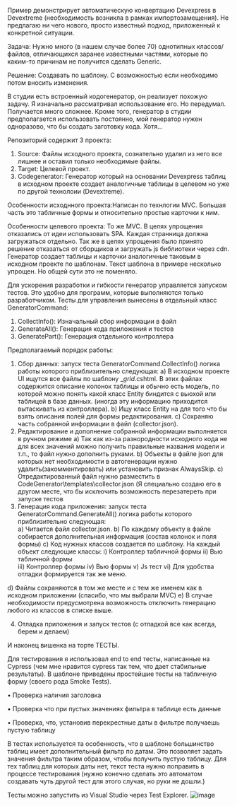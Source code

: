 
Пример демонстрирует автоматическую конвертацию Devexpress в Devextreme (необходимость возникла в рамках импортозамещения).
Не предлагаю ни чего нового, просто известный подход, приложенный к конкретной ситуации. 

Задача: Нужно много (в нашем случае более 70) однотипных классов/файлов, отличающихся заранее известными частями, которые по каким-то причинам не получится сделать Generic. 
 
Решение: Создавать по шаблону. С возможностью если необходимо потом вносить изменения. 
 
В студии есть встроенный кодогенератор, он реализует похожую задачу. Я изначально рассматривал использование его. Но передумал. Получается много сложнее.  Кроме того, генератор в студии предполагается использовать постоянно, мой генератор нужен одноразово, что бы создать заготовку кода. Хотя... 

 Репозиторий содержит 3 проекта:

 1) Source: Файлы исходного проекта, сознательно удалил из него все лишнее и оставил только необходимые файлы.
 2) Target: Целевой проект.
 3) Codegenerator: Генератор который на основании Devexpress таблиц в исходном проекте создает аналогичные таблицы в целевом но уже по другой технолоии (Devextreme).
    
Особенности исходнного проекта:Написан по технлогии MVC. Большая часть это табличные формы и относительно простые карточки к ним. 

Особенности целевого проекта:
То же  MVC. В целях упрощения отказались от идеи использовать SPA. Каждая странница должна загружаться отдельно. Так же в целях упрощения было принято решение отказаться от сборщиков и загружать js библиотеки через cdn.
Генератор создает таблицы и карточки аналогичные таковым в исходном проекте по шаблонам. Текст шаблона в примере несколько упрощен. Но общей сути это не поменяло.
 
Для ускорения разработки и гибкости генератор управляется запуском тестов. Это удобно для программ, которые выполняются только разработчиком. 
 Тесты для управления вынесены в отдельный класс GeneratorCommand:
1)	CollectInfo(): Изначальный сбор информации в файл
2)	GenerateAll(): Генерация кода приложения и тестов
3)	GeneratePart(): Генерация отдельного контроллера

Предполагаемый порядок работы:
1)	Сбор данных: запуск теста GeneratorCommand.CollectInfo() логика работы которого приблизительно следующая: 
a)	 В исходном проекте UI ищутся все файлы по шаблону _*grid*.cshtml. В этих файлах содержится описание колонок таблицы и обычно есть модель, по которой можно понять какой класс Entity биндится с вьюхой или таблицей в базе данных. (иногда эту информацию приходится вытаскивать из контроллера).
b)	Ищу класс Entity на для того что бы взять описания полей для формы редактирования.
c)	Сохраняю часть собранной информации в файл (collector.json).
2)	Редактирование и дополнение собранной информации выполняется в ручном режиме
a)	Так как из-за разнородности исходного кода не для всех значений можно получить правильные названия модели и т.п., то файл нужно дополнить руками. 
b)	Объекты в файле json для которых нет необходимости в автогенерации нужно удалить(закомментировать) или установить признак AlwaysSkip.
c)	Отредактированный файл нужно разместить в СodeGenerator\templates\collector.json (Я специально создаю его в другом месте, что бы исключить возможность перезатереть при запуске тестов
3)	Генерация кода приложения: запуск теста GeneratorCommand.GenerateAll() логика работы которого приблизительно следующая:  
a)	Читается файл collector.json.
b)	По каждому объекту в файле собирается дополнительная информация (состав колонок и поля формы) 
c)	Код нужных классов создается по шаблону. На каждый объект следующие классы:
i)	Контроллер табличной формы
ii)	Вью табличной формы  
iii)	Контроллер формы
iv)	Вью формы
v)	Js тест
vi)	Для удобства отладки формируется так же меню.

d)	Файлы сохраняются в том же месте и с тем же именем как в исходном приложении (спасибо, что мы выбрали MVC) 
e)	В случае необходимости предусмотрена возможность отключить генерацию любого из классов в списке выше.

4)	Отладка приложения и запуск тестов (с отладкой все как всегда, берем и делаем)

  И наконец вишенка на торте ТЕСТЫ. 
  
Для тестирования я использовал end to end тесты, написанные на Cypress (чем мне нравится cypress так тем, что дает стабильные результаты). 
В шаблоне приведены простейшие тесты на табличную форму (своего рода Smoke Tests).

   •	Проверка наличия заголовка
   
   •	Проверка что при пустых значениях фильтра в таблице есть данные
   
   •	Проверка, что, установив перекрестные даты в фильтре получаешь пустую таблицу
   
В тестах используется та особенность, что в шаблоне большинство таблиц имеет дополнительный фильтр по датам. Это позволяет задать значения фильтра таким образом, чтобы получить пустую таблицу. 
Для тех таблиц для которых даты нет, текст теста нужно поправить в процессе тестирования (нужно конечно сделать это автоматом создавать чуть другой тест для этого случая, но руки не дошли.)

Тесты можно запустить из Visual Studio через Test Explorer. ![image](https://github.com/SergiyShest/DevExpressToDevExtremeMigrate/assets/28971150/972e95d6-0efb-4963-87eb-77c041e5decd)

 
